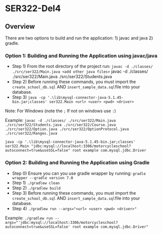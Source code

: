 # SER322-Del4

## Overview
There are two options to build and run the application: 1) javac and java 2) gradle.

### Option 1: Building and Running the Application using javac/java

- Step 1) From the root directory of the project run: `javac -d ./classes/ ./src/ser322/Main.java <add other java files>`
javac -d ./classes/ ./src/ser322/Main.java ./src/ser322/Students.java
- Step 2) Before running these commands, you must import the `create_school_db.sql` AND  `insert_sample_data.sql`file into your database.
- Step 3) `java -cp '.\lib\mysql-connector-java-5.1.45-bin.jar;classes' ser322.Main <url> <user> <pwd> <driver>`

Note: For Windows (note the `;` If not on windows use `:`)

Example:
`javac -d ./classes/ ./src/ser322/Main.java ./src/ser322/Students.java ./src/ser322/Course.java ./src/ser322/Option.java ./src/ser322/OptionProtocol.java ./src/ser322/Ranges.java`

`java -cp '.\lib\mysql-connector-java-5.1.45-bin.jar;classes' ser322.Main "jdbc:mysql://localhost:3306/motorcycleschool?autoconnect=true&useSSL=false" root example com.mysql.jdbc.Driver`

### Option 2: Building and Running the Application using Gradle
- Step 0) Ensure you can you use gradle wrapper by running: `gradle wrapper --gradle version 7.0`
- Step 1) `./gradlew clean`
- Step 2) `./gradlew build`
- Step 3) Before running these commands, you must import the `create_school_db.sql` AND  `insert_sample_data.sql`file into your database.
- Step 4) `./gradlew run --args="<url> <user> <pwd> <driver>"`

Example: `./gradlew run --args="'jdbc:mysql://localhost:3306/motorcycleschool?autoconnect=true&useSSL=false' root example com.mysql.jdbc.Driver"`

